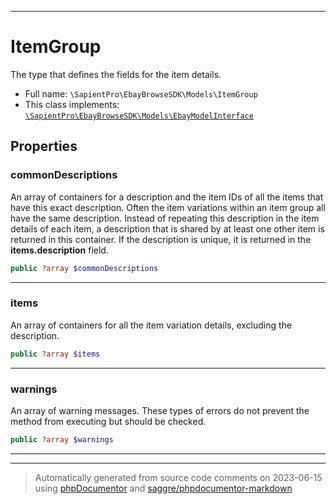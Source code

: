 ***

# ItemGroup

The type that defines the fields for the item details.



* Full name: `\SapientPro\EbayBrowseSDK\Models\ItemGroup`
* This class implements:
[`\SapientPro\EbayBrowseSDK\Models\EbayModelInterface`](./EbayModelInterface.md)



## Properties


### commonDescriptions

An array of containers for a description and the item IDs of all the items that have this exact description. Often the item variations within an item group all have the same description. Instead of repeating this description in the item details of each item, a description that is shared by at least one other item is returned in this container. If the description is unique, it is returned in the <b> items.description</b> field.

```php
public ?array $commonDescriptions
```






***

### items

An array of containers for all the item variation details, excluding the description.

```php
public ?array $items
```






***

### warnings

An array of warning messages. These types of errors do not prevent the method from executing but should be checked.

```php
public ?array $warnings
```






***



***
> Automatically generated from source code comments on 2023-06-15 using [phpDocumentor](http://www.phpdoc.org/) and [saggre/phpdocumentor-markdown](https://github.com/Saggre/phpDocumentor-markdown)
